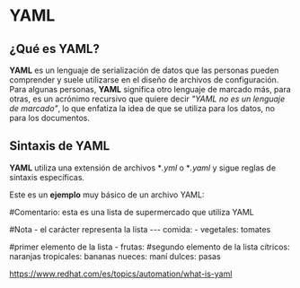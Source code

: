 # YAML

## ¿Qué es YAML?


**YAML** es un lenguaje de serialización de datos que las personas pueden comprender y suele utilizarse en el diseño de archivos de configuración. Para algunas personas, **YAML** significa otro lenguaje de marcado más, 
para otras, es un acrónimo recursivo que quiere decir _"YAML no es un lenguaje de marcado"_, lo que enfatiza la idea de que se utiliza para los datos, no para los documentos. 



## Sintaxis de YAML

**YAML** utiliza una extensión de archivos **.yml* o **.yaml* y sigue reglas de sintaxis específicas. 

Este es un **ejemplo** muy básico de un archivo YAML:

 #Comentario: esta es una lista de supermercado que utiliza YAML 
 
 #Nota - el carácter representa la lista --- comida: - vegetales: tomates 
 
 #primer elemento de la lista - frutas: #segundo elemento de la lista cítricos: naranjas tropicales: bananas nueces: maní dulces: pasas 



https://www.redhat.com/es/topics/automation/what-is-yaml

